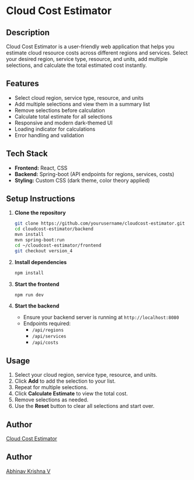 # Cloud Cost Estimator

## Description

Cloud Cost Estimator is a user-friendly web application that helps you estimate cloud resource costs across different regions and services. Select your desired region, service type, resource, and units, add multiple selections, and calculate the total estimated cost instantly.

## Features

- Select cloud region, service type, resource, and units
- Add multiple selections and view them in a summary list
- Remove selections before calculation
- Calculate total estimate for all selections
- Responsive and modern dark-themed UI
- Loading indicator for calculations
- Error handling and validation

## Tech Stack

- **Frontend:** React, CSS
- **Backend:** Spring-boot (API endpoints for regions, services, costs)
- **Styling:** Custom CSS (dark theme, color theory applied)

## Setup Instructions

1. **Clone the repository**
   ```bash
   git clone https://github.com/yourusername/cloudcost-estimator.git
   cd cloudcost-estimator/backend
   mvn install
   mvn spring-boot:run
   cd ~/cloudcost-estimator/frontend
   git checkout version_4
   ```

2. **Install dependencies**
   ```bash
   npm install
   ```

3. **Start the frontend**
   ```bash
   npm run dev
   ```

4. **Start the backend**
   - Ensure your backend server is running at `http://localhost:8080`
   - Endpoints required:
     - `/api/regions`
     - `/api/services`
     - `/api/costs`

## Usage

1. Select your cloud region, service type, resource, and units.
2. Click **Add** to add the selection to your list.
3. Repeat for multiple selections.
4. Click **Calculate Estimate** to view the total cost.
5. Remove selections as needed.
6. Use the **Reset** button to clear all selections and start over.

## Author

[Cloud Cost Estimator](https://drive.google.com/file/d/1ReGmnMe8JiqiP1z4O6srANNhanjGFcfw/view?usp=drive_link)

## Author

[Abhinav Krishna V](https://github.com/abhinavsedai)
